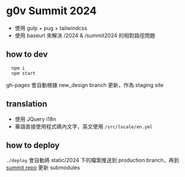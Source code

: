 # g0v Summit 2024

- 使用 gulp + pug + tailwindcss
- 使用 baseurl 來解決 /2024 & /summit2024 的相對路徑問題

## how to dev
```
  npm i
  npm start
```
gh-pages 會自動根據 new_design branch 更新，作為 staging site

## translation

- 使用 JQuery i18n
- 華語直接使用程式碼內文字，英文使用 `/src/locale/en.yml`


## how to deploy
`./deploy`
會自動將 static/2024 下的檔案推送到 production branch，再到 [summit repo](https://github.com/g0v/summit.g0v.tw) 更新 submodules
